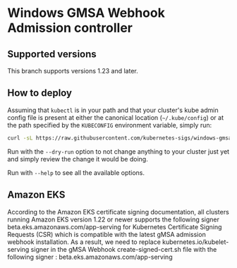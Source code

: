 # Windows GMSA Webhook Admission controller

## Supported versions

This branch supports versions 1.23 and later. 

## How to deploy

Assuming that `kubectl` is in your path and that your cluster's kube admin config file is present at either the canonical location
(`~/.kube/config`) or at the path specified by the `KUBECONFIG` environment variable, simply run:
```bash
curl -sL https://raw.githubusercontent.com/kubernetes-sigs/windows-gmsa/master/admission-webhook/deploy/deploy-gmsa-webhook.sh | bash -s -- --file webhook-manifests.yml
```

Run with the `--dry-run` option to not change anything to your cluster just yet and simply review the change it would be doing.

Run with `--help` to see all the available options.

## Amazon EKS

According to the Amazon EKS certificate signing documentation, all clusters running Amazon EKS version 1.22 or newer supports the following signer beta.eks.amazonaws.com/app-serving for Kubernetes Certificate Signing Requests (CSR) which is compatible with the latest gMSA admission webhook installation. As a result, we need to replace kubernetes.io/kubelet-serving signer in the gMSA Webhook create-signed-cert.sh file with the following signer : beta.eks.amazonaws.com/app-serving
